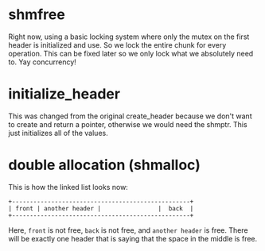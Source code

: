 shmfree
======
Right now, using a basic locking system where only the mutex on the first header
is initialized and use. So we lock the entire chunk for every operation. This
can be fixed later so we only lock what we absolutely need to. Yay concurrency!

initialize_header
================
This was changed from the original create_header because we don't want to create
and return a pointer, otherwise we would need the shmptr. This just initializes
all of the values.

double allocation (shmalloc)
============================
This is how the linked list looks now:

    +--------------------------------------------------+
    | front | another header |                |  back  |
    +--------------------------------------------------+
        
Here, `front` is not free, `back` is not free, and `another header` is free.
There will be exactly one header that is saying that the space in the middle is
free.
